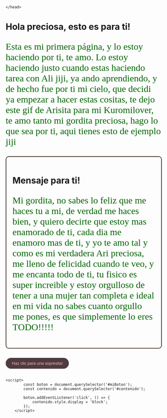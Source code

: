<!DOCTYPE html>
<html>
<head>
    <title>Arilex HTML</title>

<style>
.contenedor {
            border: 2px solid #36271c;
            border-radius: 10px;
            padding: 20px;
        }
        .miBoton {
            background-color: #4e3c41;
            color: lightpink;
            padding: 10px 20px;
            border: none;
            border-radius: 20px; /* Cambia el radio para redondear las esquinas */
            cursor: pointer;
        }
        .contenido {
            display: none; /* Oculta el contenido inicialmente */
        }
        body {
          background-image: url('https://i.ibb.co/p1TyB0z/wallpaperbetter-com-1920x1080-2.jpg');
        background-size: cover;
        background-repeat: repeat; /* Repite el patrón en todo el fondo */
    }
            font-family:Palatino;
            font-size: 55px;
        }

        h1 {
            color: lightsalmon;
        }

        p {
          font-family:Georgia, cursive;
            font-size: 30px;
            color: darkgreen
        }
    </style>
    </head>
<body>
    <h1>Hola preciosa, esto es para ti!</h1>
    <p>Esta es mi primera página, y lo estoy haciendo por ti, te amo.
    Lo estoy haciendo justo cuando estas haciendo tarea con Ali jiji, ya ando aprendiendo, y de hecho
  fue por ti mi cielo, que decidi ya empezar a hacer estas cositas, te dejo este gif de Arisita
para mi Kuromilover, te amo tanto mi gordita preciosa, hago lo que sea por ti, aqui tienes esto
de ejemplo jiji</p>

<div class="contenedor">
        <h1>Mensaje para ti!</h1>
        <p>Mi gordita, no sabes lo feliz que me haces tu a mi, de verdad me haces bien, y quiero decirte que estoy mas enamorado de ti,
        cada dia me enamoro mas de ti, y yo te amo tal y como es mi verdadera Ari preciosa, me lleno de felicidad cuando te veo,
      y me encanta todo de ti, tu fisico es super increible y estoy orgulloso de tener a una mujer tan completa e ideal en mi vida
    no sabes cuanto orgullo me pones, es que simplemente lo eres TODO!!!!!</p>
    </div>

<button class="miBoton" id="miBoton">Haz clic para una sopresita!</button>
<div class="contenido" id="contenido">
        <img src="https://media.baamboozle.com/uploads/images/115506/1645035845_93210_gif-url.gif" alt="Gif de Kuromi">
        <p>Mira que bonita se ve nuestra Aricita!.
        A lo mejor puede que esto sea muy simple, pero recien hace como 1h empecé a aprender a como hacerlo
      con ayuda de ChatGPT, es un detalle rapido que hice para mi Ari tan linda, que se merece todo!
    TE AMOOOOOOOOOOOOOOO!!!</p>
    </div>

    <script>
            const boton = document.querySelector('#miBoton');
            const contenido = document.querySelector('#contenido');

            boton.addEventListener('click', () => {
                contenido.style.display = 'block';
            });
        </script>
</body>
</html>
